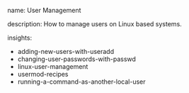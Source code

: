 name: User Management

description: How to manage users on Linux based systems.

insights:
  - adding-new-users-with-useradd
  - changing-user-passwords-with-passwd
  - linux-user-management
  - usermod-recipes
  - running-a-command-as-another-local-user